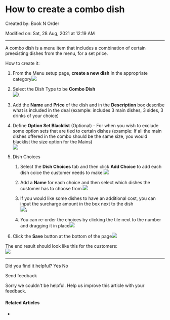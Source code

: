 # How to create a combo dish

Created by: Book N Order

Modified on: Sat, 28 Aug, 2021 at 12:19 AM

***

A combo dish is a menu item that includes a combination of certain preexisting dishes from the menu, for a set price.

How to create it:

1. From the Menu setup page, **create a new dish** in the appropriate category![](https://s3-ap-southeast-2.amazonaws.com/aus-cdn.freshdesk.com/data/helpdesk/attachments/production/51004203235/original/n16XM2OuDp\_rTLAzXElT9EXEe5P5LsMAkA.jpeg?1590940914)
2. Select the Dish Type to be **Combo Dish**\
   ![](https://s3-ap-southeast-2.amazonaws.com/aus-cdn.freshdesk.com/data/helpdesk/attachments/production/51004203440/original/46o-qTxk1My0aEXEdW7YjbDO2Fi-YFLmMw.jpeg?1590948000)\

3. Add the **Name** and **Price** of the dish and in the **Description** box describe what is included in the deal (example: includes 3 main dishes, 3 sides, 3 drinks of your choice)
4. Define **Option Set Blacklist** (Optional) - For when you wish to exclude some option sets that are tied to certain dishes (example: If all the main dishes offered in the combo should be the same size, you would blacklist the size option for the Mains)\
   ![](https://s3-ap-southeast-2.amazonaws.com/aus-cdn.freshdesk.com/data/helpdesk/attachments/production/51004203407/original/RGGwGbc0Qu1Pk37xybFkinmbpQGyYe8eZQ.png?1590945754)
5. Dish Choices
   1. Select the **Dish Choices** tab and then click **Add Choice** to add each dish coice the customer needs to make.![](https://s3-ap-southeast-2.amazonaws.com/aus-cdn.freshdesk.com/data/helpdesk/attachments/production/51004203446/original/mzxbYSnMZ8E\_2rL4QPAw8vspeF4C5ErKMA.png?1590948220)
   2. Add a **Name** for each choice and then select which dishes the customer has to choose from.![](https://s3-ap-southeast-2.amazonaws.com/aus-cdn.freshdesk.com/data/helpdesk/attachments/production/51024830678/original/Mkt5sPwHvb4BjdKOBbNZ7q2U\_Rdgwfkyog.png?1630065077)
   3. If you would like some dishes to have an additional cost, you can input the surcharge amount in the box next to the dish\
      ![](https://s3-ap-southeast-2.amazonaws.com/aus-cdn.freshdesk.com/data/helpdesk/attachments/production/51024830712/original/Vhlv6qwRbsUlH72YJRUkfxxjLQD\_H3F\_\_w.png?1630065362)\

   4. You can re-order the choices by clicking the tile next to the number and dragging it in place![](https://s3-ap-southeast-2.amazonaws.com/aus-cdn.freshdesk.com/data/helpdesk/attachments/production/51004203445/original/3IvbD5oBdbWH\_n0pM0RZjMAzso\_OuBSvIw.png?1590948082)
6. Click the **Save** button at the bottom of the page![](https://s3-ap-southeast-2.amazonaws.com/aus-cdn.freshdesk.com/data/helpdesk/attachments/production/51004203465/original/4O35Yawn\_jj1D\_vytBZKSH3QoJgAUPLh0A.png?1590948450)

The end result should look like this for the customers:\
![](https://s3-ap-southeast-2.amazonaws.com/aus-cdn.freshdesk.com/data/helpdesk/attachments/production/51024830843/original/Ef94JtknqRjYLxTtMqL8W0AxCfMQ60H28g.png?1630066347)

***

Did you find it helpful? Yes No

Send feedback

Sorry we couldn't be helpful. Help us improve this article with your feedback.

#### Related Articles

*
